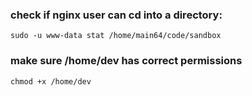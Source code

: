 ### check if nginx user can cd into a directory:
```
sudo -u www-data stat /home/main64/code/sandbox
```

### make sure /home/dev has correct permissions
```
chmod +x /home/dev
```
